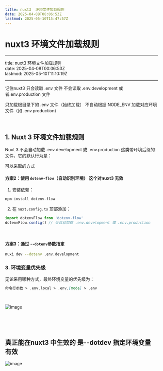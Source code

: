 ```yaml
---
title: nuxt3  环境文件加载规则
date: 2025-04-08T00:06:53Z
lastmod: 2025-05-10T15:47:57Z
---
```


# nuxt3  环境文件加载规则

---

title: nuxt3  环境文件加载规则  
date: 2025-04-08T00:06:53Z  
lastmod: 2025-05-10T11:10:19Z

---

记住nuxt3 只会读取 .env 文件 不会读取 .env.development  或者.env.production 文件

只加载根目录下的 .env 文件（始终加载）
不自动根据 NODE_ENV 加载对应环境文件（如 .env.production）

‍

## 1. Nuxt 3 环境文件加载规则

Nuxt 3 不会自动加载 .env.development 或 .env.production 这类带环境后缀的文件，它的默认行为是：

可以采取的方式

#### 方案2：使用 `dotenv-flow`​（自动识别环境）  这个对nuxt3 无效

1. 安装依赖：

```bash
npm install dotenv-flow
```

2. 在 `nuxt.config.ts`​ 顶部添加：

```typescript
import dotenvFlow from 'dotenv-flow'
dotenvFlow.config() // 会自动加载 .env.development 或 .env.production
```

‍

#### 方案3：通过 `--dotenv`​ 参数指定

```bash
nuxi dev --dotenv .env.development
```

### 3. 环境变量优先级

无论采用哪种方式，最终环境变量的优先级为：

```markdown
命令行参数 > .env.local > .env.[mode] > .env
```

‍

![image](assets/image-20250408002315-h4j5wic.png)

‍

‍

## 真正能在nuxt3 中生效的 是--dotdev 指定环境变量 有效

![image](assets/image-20250408002600-zy2m57r.png)
